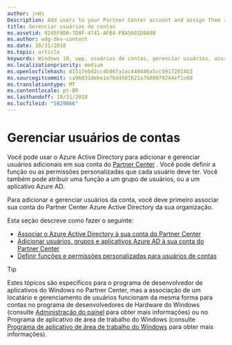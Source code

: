 ```yaml
---
author: jnHs
Description: Add users to your Partner Center account and assign them roles with specific permissions.
title: Gerenciar usuários de contas
ms.assetid: 9245F0D0-7D8F-4741-AFB4-FBA5601D0A9B
ms.author: wdg-dev-content
ms.date: 10/31/2018
ms.topic: article
keywords: Windows 10, uwp, usuários de contas, gerenciar usuários, azure ad, multiusuário, vários usuários
ms.localizationpriority: medium
ms.openlocfilehash: 01517ebd2cc4b86fa1ac440446a5cc59172014b3
ms.sourcegitcommit: ca96031debe1e76d4501621a7680079244ef1c60
ms.translationtype: MT
ms.contentlocale: pt-BR
ms.lasthandoff: 10/31/2018
ms.locfileid: "5829866"
---
```

# <a name="manage-account-users"></a>Gerenciar usuários de contas

Você pode usar o Azure Active Directory para adicionar e gerenciar usuários adicionais em sua conta do [Partner Center](https://partner.microsoft.com/dashboard) . Você pode definir a função ou as permissões personalizadas que cada usuário deve ter. Você também pode atribuir uma função a um grupo de usuários, ou a um aplicativo Azure AD.

Para adicionar e gerenciar usuários da conta, você deve primeiro associar sua conta do Partner Center Azure Active Directory da sua organização. 

Esta seção descreve como fazer o seguinte:

-   [Associar o Azure Active Directory à sua conta do Partner Center](associate-azure-ad-with-dev-center.md)
-   [Adicionar usuários, grupos e aplicativos Azure AD à sua conta do Partner Center](add-users-groups-and-azure-ad-applications.md)
-   [Definir funções e permissões personalizadas para usuários de contas](set-custom-permissions-for-account-users.md)

> [!TIP]
> Estes tópicos são específicos para o programa de desenvolvedor de aplicativos do Windows no Partner Center, mas a associação de um locatário e gerenciamento de usuários funcionam da mesma forma para contas no programa de desenvolvedores de Hardware do Windows (consulte [Administração do painel](https://docs.microsoft.com/windows-hardware/drivers/dashboard/dashboard-administration) para obter mais informações) ou no Programa de aplicativo de área de trabalho do Windows (consulte [Programa de aplicativo de área de trabalho do Windows](https://docs.microsoft.com/windows/desktop/appxpkg/windows-desktop-application-program#add-and-manage-account-users) para obter mais informações).
